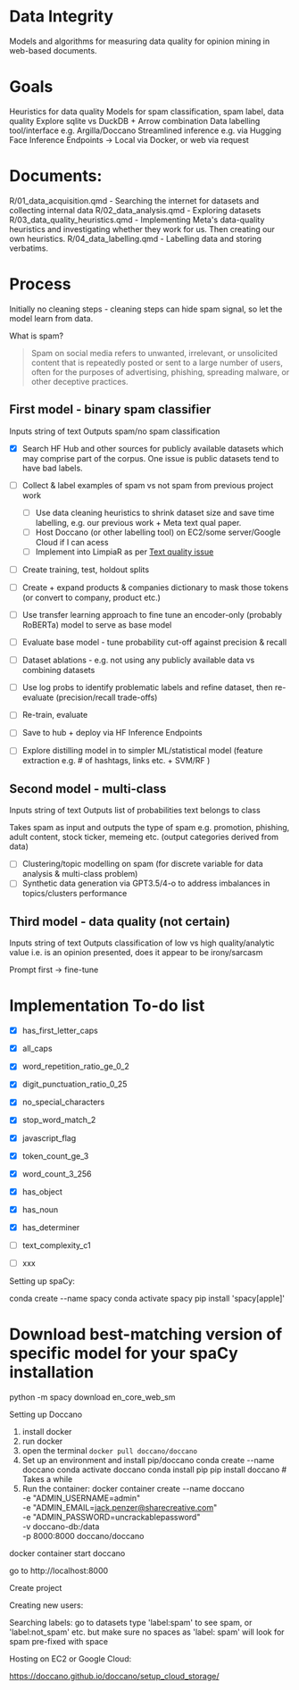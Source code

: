 # Data Integrity

Models and algorithms for measuring data quality for opinion mining in web-based documents. 

# Goals

Heuristics for data quality
Models for spam classification, spam label, data quality
Explore sqlite vs DuckDB + Arrow combination
Data labelling tool/interface e.g. Argilla/Doccano
Streamlined inference e.g. via Hugging Face Inference Endpoints -> Local via Docker, or web via request

# Documents:

R/01_data_acquisition.qmd - Searching the internet for datasets and collecting internal data
R/02_data_analysis.qmd - Exploring datasets
R/03_data_quality_heuristics.qmd - Implementing Meta's data-quality heuristics and investigating whether they work for us. Then creating our own heuristics.
R/04_data_labelling.qmd - Labelling data and storing verbatims.


# Process

Initially no cleaning steps - cleaning steps can hide spam signal, so let the model learn from data.

What is spam?
> Spam on social media refers to unwanted, irrelevant, or unsolicited content that is repeatedly posted or sent to a large number of users, often for the purposes of advertising, phishing, spreading malware, or other deceptive practices. 

## First model - binary spam  classifier
Inputs string of text
Outputs spam/no spam classification

- [x] Search HF Hub and other sources for publicly available datasets which may comprise part of the corpus. One issue is public datasets tend to have bad labels. 
- [ ] Collect & label examples of spam vs not spam from previous project work
  - [ ] Use data cleaning heuristics to shrink dataset size and save time labelling, e.g. our previous work + Meta text qual paper.
  - [ ] Host Doccano (or other labelling tool) on EC2/some server/Google Cloud if I can acess
  - [ ] Implement into LimpiaR as per [Text quality issue](https://github.com/jpcompartir/LimpiaR/issues/65)
- [ ] Create training, test, holdout splits
- [ ] Create + expand products & companies dictionary to mask those tokens (or convert to company, product etc.)
- [ ] Use transfer learning approach to fine tune an encoder-only (probably RoBERTa) model to serve as base model
- [ ] Evaluate base model - tune probability cut-off against precision & recall
- [ ] Dataset ablations - e.g. not using any publicly available data vs combining datasets
- [ ] Use log probs to identify problematic labels and refine dataset, then re-evaluate (precision/recall trade-offs)
- [ ] Re-train, evaluate
- [ ] Save to hub + deploy via HF Inference Endpoints

- [ ] Explore distilling model in to simpler ML/statistical model (feature extraction e.g. # of hashtags, links etc. + SVM/RF )

## Second model - multi-class
Inputs string of text
Outputs list of probabilities text belongs to class

Takes spam as input and outputs the type of spam e.g. promotion, phishing, adult content, stock ticker, memeing etc. (output categories derived from data)

- [ ] Clustering/topic modelling on spam (for discrete variable for data analysis & multi-class problem)
- [ ] Synthetic data generation via GPT3.5/4-o to address imbalances in topics/clusters performance

## Third model - data quality (not certain)
Inputs string of text
Outputs classification of low vs high quality/analytic value i.e. is an opinion presented, does it appear to be irony/sarcasm

Prompt first -> fine-tune


# Implementation To-do list

-   [x] has_first_letter_caps       
-   [x] all_caps                 
-   [x] word_repetition_ratio_ge_0_2
-   [x] digit_punctuation_ratio_0_25
-   [x] no_special_characters       
-   [x] stop_word_match_2           
-   [x] javascript_flag             
-   [x] token_count_ge_3            
-   [x] word_count_3_256            
-   [x] has_object                  
-   [x] has_noun                    
-   [x] has_determiner              
-   [ ] text_complexity_c1     
-   [ ] xxx


Setting up spaCy:

conda create --name spacy
conda activate spacy
pip install 'spacy[apple]'

# Download best-matching version of specific model for your spaCy installation
python -m spacy download en_core_web_sm


Setting up Doccano

1. install docker
2. run docker
3. open the terminal `docker pull doccano/doccano`
4. Set up an environment and install pip/doccano
  conda create --name doccano 
  conda activate doccano 
  conda install pip 
  pip install doccano # Takes a while
5. Run the container:
docker container create --name doccano \
  -e "ADMIN_USERNAME=admin" \
  -e "ADMIN_EMAIL=jack.penzer@sharecreative.com" \
  -e "ADMIN_PASSWORD=uncrackablepassword" \
  -v doccano-db:/data \
  -p 8000:8000 doccano/doccano
  
  docker container start doccano
  
  go to http://localhost:8000
  
  Create project
  
Creating new users:

Searching labels:
go to datasets type 'label:spam' to see spam, or 'label:not_spam' etc. but make sure no spaces as 'label: spam' will look for spam pre-fixed with space

Hosting on EC2 or Google Cloud:

https://doccano.github.io/doccano/setup_cloud_storage/

